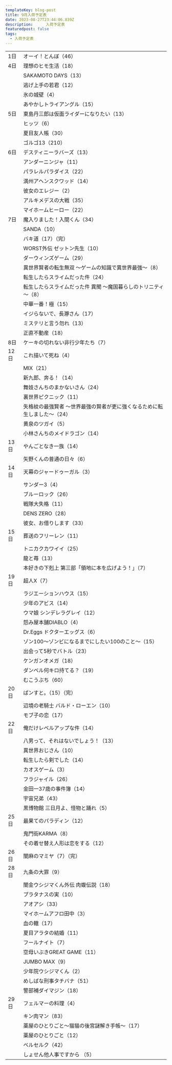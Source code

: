 ```yaml
---
templateKey: blog-post
title: 9月入荷予定表
date: 2023-08-27T23:44:06.839Z
description: 　   入荷予定表
featuredpost: false
tags:
  - 入荷予定表
---
```



|                        |                                        |
| ---------------------- | -------------------------------------- |
| <!--StartFragment-->1日 | オーイ！とんぼ（46）                            |
| 4日                     | 理想のヒモ生活（18）                            |
| 　                      | SAKAMOTO DAYS（13）                      |
| 　                      | 逃げ上手の若君（12）                            |
| 　                      | 氷の城壁（4）                                |
| 　                      | あやかしトライアングル（15）                        |
| 5日                     | 東島丹三郎は仮面ライダーになりたい（13）                  |
| 　                      | ヒッツ（6）                                 |
| 　                      | 夏目友人帳（30）                              |
| 　                      | ゴルゴ13（210）                             |
| 6日                     | デスティニーラバーズ（13）                         |
| 　                      | アンダーニンジャ（11）                           |
| 　                      | パラレルパラダイス（22）                          |
| 　                      | 満州アヘンスクワッド（14）                         |
| 　                      | 彼女のエレジー（2）                             |
| 　                      | アルキメデスの大戦（35）                          |
| 　                      | マイホームヒーロー（22）                          |
| 7日                     | 魔入りました！入間くん（34）                        |
| 　                      | SANDA（10）                              |
| 　                      | バキ道（17）（完）                             |
| 　                      | WORST外伝 ゼットン先生（10）                     |
| 　                      | ダーウィンズゲーム（29）                          |
| 　                      | 異世界賢者の転生無双 ～ゲームの知識で異世界最強～（8）           |
| 　                      | 転生したらスライムだった件（24）                      |
| 　                      | 転生したらスライムだった件 異聞 ～魔国暮らしのトリニティ～（8）      |
| 　                      | 中華一番！極（15）                             |
| 　                      | イジらないで、長瀞さん（17）                        |
| 　                      | ミステリと言う勿れ（13）                          |
| 　                      | 正直不動産（18）                              |
| 8日                     | ケーキの切れない非行少年たち（7）                      |
| 12日                    | これ描いて死ね（4）                             |
| 　                      | MIX（21）                                |
| 　                      | 新九郎、奔る！（14）                            |
| 　                      | 舞妓さんちのまかないさん（24）                       |
| 　                      | 裏世界ピクニック（11）                           |
| 　                      | 失格紋の最強賢者 ～世界最強の賢者が更に強くなるために転生しました～（24） |
| 　                      | 黄泉のツガイ（5）                              |
| 　                      | 小林さんちのメイドラゴン（14）                       |
| 13日                    | やんごとなき一族（14）                           |
| 　                      | 矢野くんの普通の日々（6）                          |
| 14日                    | 天幕のジャードゥーガル（3）                         |
| 　                      | サンダー3（4）                               |
| 　                      | ブルーロック（26）                             |
| 　                      | 戦隊大失格（11）                              |
| 　                      | DENS ZERO（28）                          |
| 　                      | 彼女、お借りします（33）                          |
| 15日                    | 葬送のフリーレン（11）                           |
| 　                      | トニカクカワイイ（25）                           |
| 　                      | 龍と苺（13）                                |
| 　                      | 本好きの下剋上 第三部「領地に本を広げよう！」（7）             |
| 19日                    | 超人X（7）                                 |
| 　                      | ラジエーションハウス（15）                         |
| 　                      | 少年のアビス（14）                             |
| 　                      | ウマ娘 シンデレラグレイ（12）                       |
| 　                      | 怨み屋本舗DIABLO（4）                         |
| 　                      | Dr.Eggs ドクターエッグス（6）                    |
| 　                      | ゾン100～ゾンビになるまでにしたい100のこと～（15）          |
| 　                      | 出会って5秒でバトル（23）                         |
| 　                      | ケンガンオメガ（18）                            |
| 　                      | ダンベル何キロ持てる？（19）                        |
| 　                      | むこうぶち（60）                              |
| 20日                    | ぱンすと。（15）（完）                           |
| 　                      | 辺境の老騎士 バルド・ローエン（10）                    |
| 　                      | モブ子の恋（17）                              |
| 22日                    | 俺だけレベルアップな件（14）                        |
| 　                      | 八男って、それはないでしょう！（13）                    |
| 　                      | 異世界おじさん（10）                            |
| 　                      | 転生したら剣でした（14）                          |
| 　                      | カオスゲーム（3）                              |
| 　                      | フラジャイル（26）                             |
| 　                      | 金田一37歳の事件簿（14）                         |
| 　                      | 宇宙兄弟（43）                               |
| 　                      | 黒博物館 三日月よ、怪物と踊れ（5）                     |
| 25日                    | 最果てのパラディン（12）                          |
| 　                      | 鬼門街KARMA（8）                            |
| 　                      | その着せ替え人形は恋をする（12）                      |
| 26日                    | 闇麻のマミヤ（7）（完）                           |
| 28日                    | 九条の大罪（9）                               |
| 　                      | 闇金ウシジマくん外伝 肉蝮伝説（18）                    |
| 　                      | プラタナスの実（10）                            |
| 　                      | アオアシ（33）                               |
| 　                      | マイホームアフロ田中（3）                          |
| 　                      | 血の轍（17）                                |
| 　                      | 夏目アラタの結婚（11）                           |
| 　                      | フールナイト（7）                              |
| 　                      | 空母いぶきGREAT GAME（11）                    |
| 　                      | JUMBO MAX（9）                           |
| 　                      | 少年院ウシジマくん（2）                           |
| 　                      | めしばな刑事タチバナ（51）                         |
| 　                      | 警部補ダイマジン（18）                           |
| 29日                    | フェルマーの料理（4）                            |
| 　                      | キン肉マン（83）                              |
| 　                      | 薬屋のひとりごと～猫猫の後宮謎解き手帳～（17）               |
| 　                      | 薬屋のひとりごと（12）                           |
| 　                      | ベルセルク（42）                              |
| 　                      | しょせん他人事ですから （5）<!--EndFragment-->      |